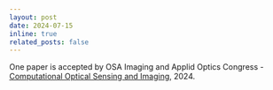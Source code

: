 ```yaml
---
layout: post
date: 2024-07-15 
inline: true
related_posts: false
---
```


One paper is accepted by OSA Imaging and Applid Optics Congress - [Computational Optical Sensing and Imaging](https://www.optica.org/events/congress/imaging_and_applied_optics_congress/program/computational_optical_sensing_and_imaging/), 2024.

